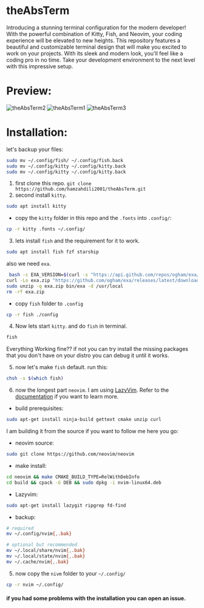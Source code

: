 # theAbsTerm
Introducing a stunning terminal configuration for the modern developer! With the powerful combination of Kitty, Fish, and Neovim, your coding experience will be elevated to new heights. This repository features a beautiful and customizable terminal design that will make you excited to work on your projects. With its sleek and modern look, you'll feel like a coding pro in no time. Take your development environment to the next level with this impressive setup.

# Preview:
![theAbsTerm2](https://github.com/hamzahdili2001/theAbsTerm/assets/61630679/bf496500-5f2b-4546-b937-977766ec9922)
![theAbsTerm1](https://github.com/hamzahdili2001/theAbsTerm/assets/61630679/367bdd31-5a1d-49bf-ba92-cba71c10cc86)
![theAbsTerm3](https://github.com/hamzahdili2001/theAbsTerm/assets/61630679/c2126346-e7ef-42dd-bcaa-f38ef2b94e0f)

# Installation:
let's backup your files:
```bash
sudo mv ~/.config/fish/ ~/.config/fish.back
sudo mv ~/.config/kitty ~/.config/kitty.back
sudo mv ~/.config/kitty ~/.config/kitty.back
```
1. first clone this repo. `git clone https://github.com/hamzahdili2001/theAbsTerm.git`
2. second install `kitty`.
```bash
sudo apt install kitty
```
- copy the `kitty` folder in this repo and the `.fonts` into `.config/`:
```bash
cp -r kitty .fonts ~/.config/
```

3. lets install `fish` and the requirement for it to work.
```bash
sudo apt install fish fzf starship
```
also we need `exa`.
```bash
 bash -c EXA_VERSION=$(curl -s "https://api.github.com/repos/ogham/exa/releases/latest" | grep -Po '"tag_name": "v\K[0-9.]+')
curl -Lo exa.zip "https://github.com/ogham/exa/releases/latest/download/exa-linux-x86_64-v${EXA_VERSION}.zip"
sudo unzip -q exa.zip bin/exa -d /usr/local
rm -rf exa.zip
```
- copy `fish` folder to `.config`
```bash
cp -r fish ./config
```
4. Now lets start `kitty`. and do `fish` in terminal.
```bash
fish
```
Everything Working fine??
if not you can try install the missing packages that you don't have on your
distro you can debug it until it works.

5. now let's make `fish` default.
run this:
```bash
chsh -s $(which fish)
```

6. now the longest part `neovim`.
I am using [LazyVim](https://github.com/LazyVim/LazyVim).
Refer to the [documentation](https://lazyvim.github.io/installation) if you want to learn more.


- build prerequisites:
```bash
sudo apt-get install ninja-build gettext cmake unzip curl
```

I am building it from the source if you want to follow me here you go:
- neovim source:
```bash
sudo git clone https://github.com/neovim/neovim
```
- make install:
```bash
cd neovim && make CMAKE_BUILD_TYPE=RelWithDebInfo
cd build && cpack -G DEB && sudo dpkg -i nvim-linux64.deb
```

- Lazyvim:
```bash
sudo apt-get install lazygit ripgrep fd-find
```
- backup:
```bash
# required
mv ~/.config/nvim{,.bak}

# optional but recommended
mv ~/.local/share/nvim{,.bak}
mv ~/.local/state/nvim{,.bak}
mv ~/.cache/nvim{,.bak}
```

5. now copy the `nivm` folder to your `~/.config/`
```bash
cp -r nvim ~/.config/
```

#### if you had some problems with the installation you can open an issue.
